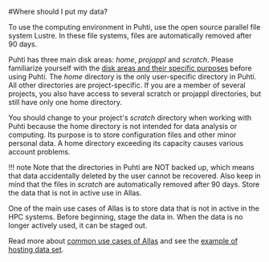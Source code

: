 #Where should I put my data?

To use the computing environment in Puhti, use the open source parallel file system Lustre. In these file systems, files are automatically removed after 90 days. 

Puhti has three main disk areas: _home_, _projappl_ and _scratch_. Please familiarize yourself with the [disk areas and their specific purposes](/computing/disk/) before using Puhti. The _home_ directory is the only user-specific directory in Puhti. All other directories are project-specific. If you are a member of several projects, you also have access to several scratch or projappl directories, but still have only one home directory.

You should change to your project's _scratch_ directory when working with Puhti because the home directory is not intended for data analysis or computing. Its purpose is to store configuration files and other minor personal data. A home directory exceeding its capacity causes various account problems.

!!! note
     Note that the directories in Puhti are NOT backed up, which means that data accidentally deleted by the user cannot be recovered. Also keep in mind that the files in _scratch_ are automatically removed after 90 days. Store the data that is not in active use in Allas.

One of the main use cases of Allas is to store data that is not in active in the HPC systems. Before beginning, stage the data in. When the data is no longer actively used, it can be staged out. 

Read more about [common use cases of Allas](/data/Allas/using_allas/common_use_cases/) and see the [example of hosting data set](/data/Allas/allas_project_example/).

